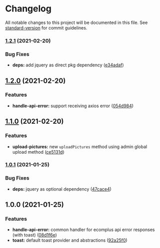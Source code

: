 # Changelog

All notable changes to this project will be documented in this file. See [standard-version](https://github.com/conventional-changelog/standard-version) for commit guidelines.

### [1.2.1](https://github.com/ecomplus/admin-helpers/compare/v1.2.0...v1.2.1) (2021-02-20)


### Bug Fixes

* **deps:** add jquery as direct pkg dependency ([e34adaf](https://github.com/ecomplus/admin-helpers/commit/e34adaf747ff8929310a6eceef31521e868e114e))

## [1.2.0](https://github.com/ecomplus/admin-helpers/compare/v1.1.0...v1.2.0) (2021-02-20)


### Features

* **handle-api-error:** support receiving axios error ([054d984](https://github.com/ecomplus/admin-helpers/commit/054d98432bee40c1cd2929f1afaca12f3f42bc91))

## [1.1.0](https://github.com/ecomplus/admin-helpers/compare/v1.0.1...v1.1.0) (2021-02-20)


### Features

* **upload-pictures:** new `uploadPictures` method using admin global upload method ([ce5131d](https://github.com/ecomplus/admin-helpers/commit/ce5131daca271c4f6dffb5cca2fd251f3c8cbaca))

### [1.0.1](https://github.com/ecomplus/admin-helpers/compare/v1.0.0...v1.0.1) (2021-01-25)


### Bug Fixes

* **deps:** jquery as optional dependency ([47cace4](https://github.com/ecomplus/admin-helpers/commit/47cace4cafcdde700a8a687e50ab250efe82d575))

## 1.0.0 (2021-01-25)


### Features

* **handle-api-error:** common handler for ecomplus api error responses (with toast) ([08d1f6e](https://github.com/ecomplus/admin-helpers/commit/08d1f6eba0562cac2ada15d552a04e61d79c54e0))
* **toast:** default toast provider and abstractions ([92a25f0](https://github.com/ecomplus/admin-helpers/commit/92a25f0248331e17d12685e03099e8ac4d36c818))
